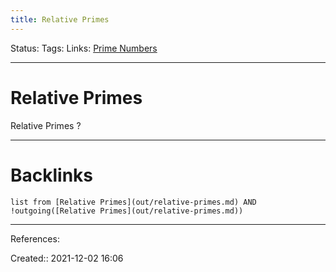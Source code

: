 ```yaml
---
title: Relative Primes
---
```

Status: 
Tags: 
Links: [Prime Numbers](out/prime-numbers.md)
___
# Relative Primes
Relative Primes
?


___
# Backlinks
```dataview
list from [Relative Primes](out/relative-primes.md) AND !outgoing([Relative Primes](out/relative-primes.md))
```
___
References:

Created:: 2021-12-02 16:06
